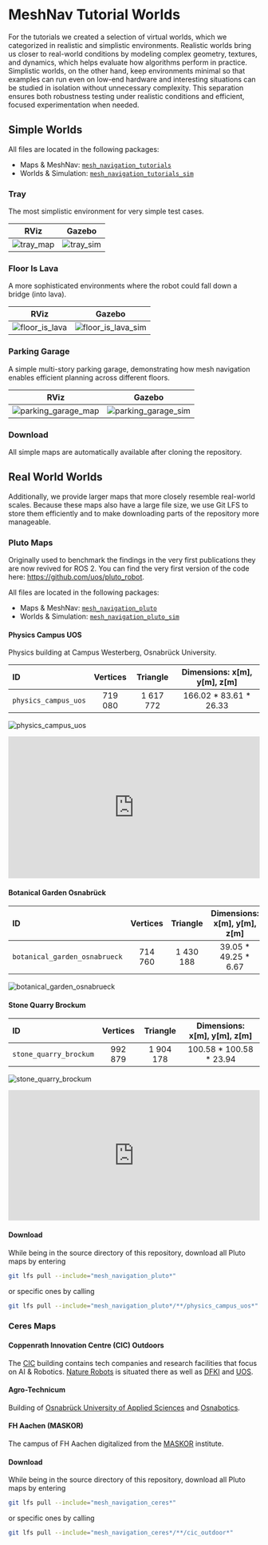 # MeshNav Tutorial Worlds

For the tutorials we created a selection of virtual worlds, which we categorized in realistic and simplistic environments.
Realistic worlds bring us closer to real-world conditions by modeling complex geometry, textures, and dynamics, which helps evaluate how algorithms perform in practice.
Simplistic worlds, on the other hand, keep environments minimal so that examples can run even on low-end hardware and interesting situations can be studied in isolation without unnecessary complexity.
This separation ensures both robustness testing under realistic conditions and efficient, focused experimentation when needed.

## Simple Worlds



All files are located in the following packages:

- Maps & MeshNav: [`mesh_navigation_tutorials`](https://github.com/naturerobots/mesh_navigation_tutorials/tree/main/mesh_navigation_tutorials)
- Worlds & Simulation: [`mesh_navigation_tutorials_sim`](https://github.com/naturerobots/mesh_navigation_tutorials/tree/main/mesh_navigation_tutorials_sim)


### Tray

The most simplistic environment for very simple test cases.

| RViz | Gazebo |
|:-----:|:------:|
| ![tray_map](/media/simple_envs/tray_map.png) | ![tray_sim](/media/simple_envs/tray_world.png) |


### Floor Is Lava

A more sophisticated environments where the robot could fall down a bridge (into lava).

| RViz | Gazebo |
|:--:|:--:|
| ![floor_is_lava](/media/simple_envs/floor_is_lava_map.png) | ![floor_is_lava_sim](/media/simple_envs/floor_is_lava_world.png) |

### Parking Garage

A simple multi-story parking garage, demonstrating how mesh navigation enables efficient planning across different floors.

| RViz | Gazebo |
|:--:|:--:|
| ![parking_garage_map](/media/simple_envs/parking_garage_map.png) | ![parking_garage_sim](/media/simple_envs/parking_garage_world.png) |

### Download

All simple maps are automatically available after cloning the repository.


## Real World Worlds

Additionally, we provide larger maps that more closely resemble real-world scales. Because these maps also have a large file size, we use Git LFS to store them efficiently and to make downloading parts of the repository more manageable.

### Pluto Maps

Originally used to benchmark the findings in the very first publications they are now revived for ROS 2. You can find the very first version of the code here: https://github.com/uos/pluto_robot.

All files are located in the following packages:

- Maps & MeshNav: [`mesh_navigation_pluto`](https://github.com/naturerobots/mesh_navigation_tutorials/tree/main/mesh_navigation_pluto)
- Worlds & Simulation: [`mesh_navigation_pluto_sim`](https://github.com/naturerobots/mesh_navigation_tutorials/tree/main/mesh_navigation_pluto_sim)

#### Physics Campus UOS

Physics building at Campus Westerberg, Osnabrück University.

| ID | Vertices  | Triangle | Dimensions: x[m], y[m], z[m] |
|:-----|:-----:|:-----:|:-----:|
| `physics_campus_uos` | 719 080  | 1 617 772 | 166.02 * 83.61 * 26.33 |

![physics_campus_uos](/media/pluto_envs/physics_campus_uos_map.png)

<div style="position: relative; padding-bottom: 56.3%; height: 0; overflow: hidden;" >
    <iframe src="https://www.youtube.com/embed/tLDl9xIBrlw?si=4YUxG31nHOnnw3vt?autoplay=1&mute=1" 
            title="YouTube Video" 
            frameborder="0" 
            allow="autoplay; encrypted-media" 
            allowfullscreen 
            style="position: absolute; top: 0; left: 0; width: 100%; height: 100%;">
    </iframe>
</div>

#### Botanical Garden Osnabrück

| ID | Vertices  | Triangle | Dimensions: x[m], y[m], z[m] |
|:-----|:-----:|:-----:|:-----:|
| `botanical_garden_osnabrueck` | 714 760  | 1 430 188 | 39.05 * 49.25 * 6.67 |

![botanical_garden_osnabrueck](/media/pluto_envs/botanical_garden_osnabrueck_map.png) 


#### Stone Quarry Brockum

| ID | Vertices  | Triangle | Dimensions: x[m], y[m], z[m] |
|:-----|:-----:|:-----:|:-----:|
| `stone_quarry_brockum` | 992 879  | 1 904 178 | 100.58 * 100.58 * 23.94 |

![stone_quarry_brockum](/media/pluto_envs/stone_quarry_brockum_map.png) 

<div style="position: relative; padding-bottom: 51.8%; height: 0; overflow: hidden;" >
    <iframe src="https://www.youtube.com/embed/3sQ4CU4IExs?si=RwSsiBsToUVW284v?autoplay=1&mute=1" 
            title="YouTube Video" 
            frameborder="0" 
            allow="autoplay; encrypted-media" 
            allowfullscreen 
            style="position: absolute; top: 0; left: 0; width: 100%; height: 100%;">
    </iframe>
</div>

#### Download

While being in the source directory of this repository, download all Pluto maps by entering

```bash
git lfs pull --include="mesh_navigation_pluto*"
```

or specific ones by calling

```bash
git lfs pull --include="mesh_navigation_pluto*/**/physics_campus_uos*"
```

### Ceres Maps

#### Coppenrath Innovation Centre (CIC) Outdoors

The [CIC](https://www.cic-os.de/) building contains tech companies and research facilities that focus on AI & Robotics. [Nature Robots](https://naturerobots.com/de/) is situated there as well as [DFKI](https://www.dfki.de/en/web/research/research-departments/cooperative-and-autonomous-systems) and [UOS](https://kbs.informatik.uos.de/).

#### Agro-Technicum

Building of [Osnabrück University of Applied Sciences](https://www.hs-osnabrueck.de/forschung/recherche/laboreinrichtungen-und-versuchsbetriebe/labor-fuer-intelligente-sensorsysteme/) and [Osnabotics](https://osnabotics.de).

#### FH Aachen (MASKOR)

The campus of FH Aachen digitalized from the [MASKOR](https://maskor.fh-aachen.de/) institute.

#### Download

While being in the source directory of this repository, download all Pluto maps by entering

```bash
git lfs pull --include="mesh_navigation_ceres*"
```

or specific ones by calling

```bash
git lfs pull --include="mesh_navigation_ceres*/**/cic_outdoor*"
```
